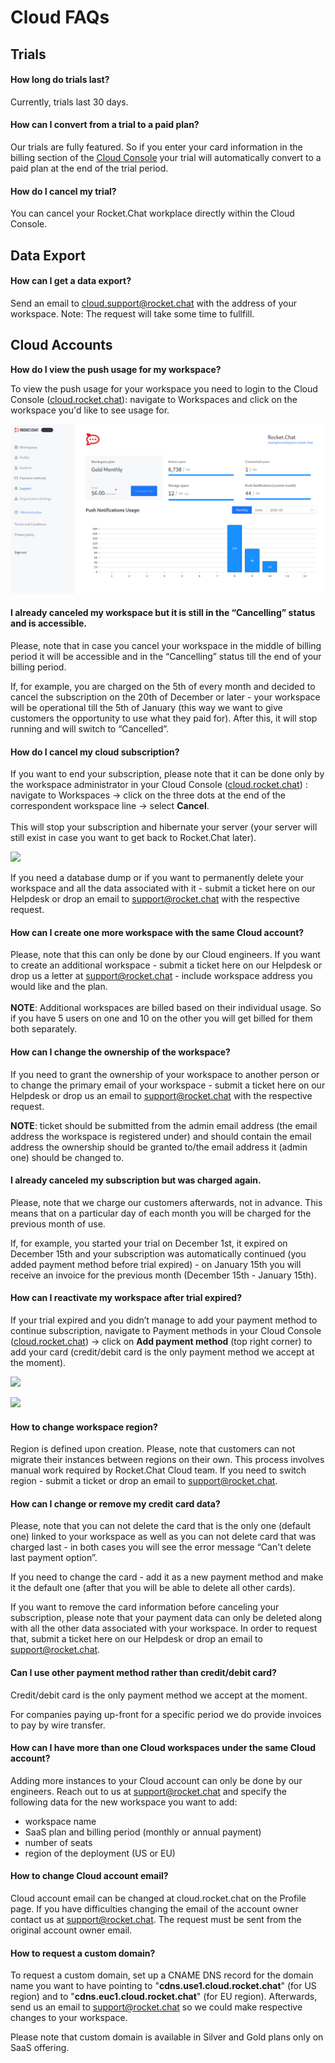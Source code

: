 # Cloud FAQs

## Trials

#### How long do trials last?

Currently, trials last 30 days.

#### How can I convert from a trial to a paid plan?

Our trials are fully featured. So if you enter your card information in the billing section of the [Cloud Console](https://cloud.rocket.chat) your trial will automatically convert to a paid plan at the end of the trial period.

#### How do I cancel my trial?

You can cancel your Rocket.Chat workplace directly within the Cloud Console.

## Data Export

#### How can I get a data export?

Send an email to cloud.support@rocket.chat with the address of your workspace. Note: The request will take some time to fullfill.

####

## Cloud Accounts

**How do I view the push usage for my workspace?**

To view the push usage for your workspace you need to login to the Cloud Console ([cloud.rocket.chat](https://cloud.rocket.chat)): navigate to Workspaces and click on the workspace you'd like to see usage for.

![](<../../.gitbook/assets/image (64).png>)

#### I already canceled my workspace but it is still in the “Cancelling” status and is accessible.

Please, note that in case you cancel your workspace in the middle of billing period it will be accessible and in the “Cancelling” status till the end of your billing period.

If, for example, you are charged on the 5th of every month and decided to cancel the subscription on the 20th of December or later - your workspace will be operational till the 5th of January (this way we want to give customers the opportunity to use what they paid for). After this, it will stop running and will switch to “Cancelled”.

#### How do I cancel my cloud subscription?

If you want to end your subscription, please note that it can be done only by the workspace administrator in your Cloud Console ([cloud.rocket.chat](https://cloud.rocket.chat)) : navigate to Workspaces -> click on the three dots at the end of the correspondent workspace line -> select **Cancel**.\
\
This will stop your subscription and hibernate your server (your server will still exist in case you want to get back to Rocket.Chat later).

![](<../../.gitbook/assets/cancel\_cloud\_subscription (1) (1) (1) (1).png>)

If you need a database dump or if you want to permanently delete your workspace and all the data associated with it - submit a ticket here on our Helpdesk or drop an email to [support@rocket.chat](mailto:support@rocket.chat) with the respective request.

#### How can I create one more workspace with the same Cloud account?

Please, note that this can only be done by our Cloud engineers. If you want to create an additional workspace - submit a ticket here on our Helpdesk or drop us a letter at [support@rocket.chat](mailto:support@rocket.chat) - include workspace address you would like and the plan.\
\
**NOTE**: Additional workspaces are billed based on their individual usage. So if you have 5 users on one and 10 on the other you will get billed for them both separately.

#### How can I change the ownership of the workspace?

If you need to grant the ownership of your workspace to another person or to change the primary email of your workspace - submit a ticket here on our Helpdesk or drop us an email to [support@rocket.chat](mailto:support@rocket.chat) with the respective request.

**NOTE**: ticket should be submitted from the admin email address (the email address the workspace is registered under) and should contain the email address the ownership should be granted to/the email address it (admin one) should be changed to.

#### I already canceled my subscription but was charged again.

Please, note that we charge our customers afterwards, not in advance. This means that on a particular day of each month you will be charged for the previous month of use.

If, for example, you started your trial on December 1st, it expired on December 15th and your subscription was automatically continued (you added payment method before trial expired) - on January 15th you will receive an invoice for the previous month (December 15th - January 15th).

#### How can I reactivate my workspace after trial expired?

If your trial expired and you didn’t manage to add your payment method to continue subscription, navigate to Payment methods in your Cloud Console ([cloud.rocket.chat](https://cloud.rocket.chat)) -> click on **Add payment method** (top right corner) to add your card (credit/debit card is the only payment method we accept at the moment).

![](<../../.gitbook/assets/add\_payment\_method (1) (1) (1).png>)

![](../../.gitbook/assets/add\_credit\_card.png)

#### How to change workspace region?

Region is defined upon creation. Please, note that customers can not migrate their instances between regions on their own. This process involves manual work required by Rocket.Chat Cloud team. If you need to switch region - submit a ticket or drop an email to [support@rocket.chat](mailto:support@rocket.chat).

#### How can I change or remove my credit card data?

Please, note that you can not delete the card that is the only one (default one) linked to your workspace as well as you can not delete card that was charged last - in both cases you will see the error message “Can't delete last payment option”.

If you need to change the card - add it as a new payment method and make it the default one (after that you will be able to delete all other cards).

If you want to remove the card information before canceling your subscription, please note that your payment data can only be deleted along with all the other data associated with your workspace. In order to request that, submit a ticket here on our Helpdesk or drop an email to [support@rocket.chat](mailto:support@rocket.chat).

#### Can I use other payment method rather than credit/debit card?

Credit/debit card is the only payment method we accept at the moment.

For companies paying up-front for a specific period we do provide invoices to pay by wire transfer.

#### How can I have more than one Cloud workspaces under the same Cloud account?

Adding more instances to your Cloud account can only be done by our engineers. Reach out to us at support@rocket.chat and specify the following data for the new workspace you want to add:

* workspace name
* SaaS plan and billing period (monthly or annual payment)
* number of seats
* region of the deployment (US or EU)

#### How to change Cloud account email?

Cloud account email can be changed at cloud.rocket.chat on the Profile page. If you have difficulties changing the email of the account owner contact us at support@rocket.chat. The request must be sent from the original account owner email.

#### How to request a custom domain?

To request a custom domain, set up a CNAME DNS record for the domain name you want to have pointing to "**cdns.use1.cloud.rocket.chat**" (for US region) and to "**cdns.euc1.cloud.rocket.chat**" (for EU region). Afterwards, send us an email to support@rocket.chat so we could make respective changes to your workspace.

Please note that custom domain is available in Silver and Gold plans only on SaaS offering.

####

###

####

####
